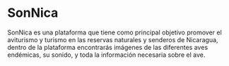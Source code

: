 # SonNica
SonNica es una plataforma que tiene como principal objetivo promover el aviturismo y turismo en las reservas naturales y senderos de Nicaragua, dentro de la plataforma encontrarás imágenes de las diferentes aves endémicas, su sonido, y toda la información necesaria sobre el ave.
